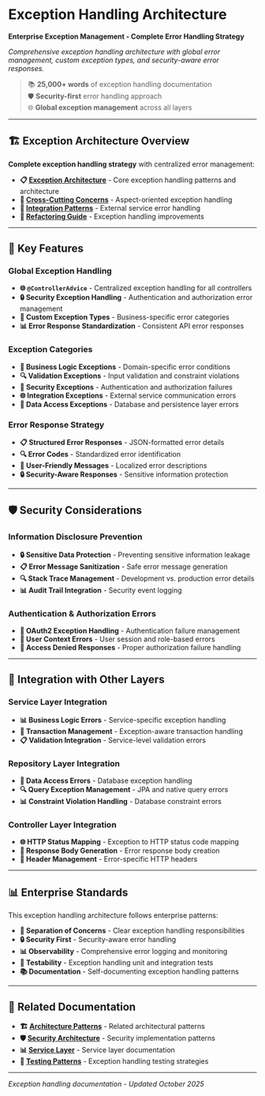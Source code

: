 # Exception Handling Architecture

**Enterprise Exception Management - Complete Error Handling Strategy**

*Comprehensive exception handling architecture with global error management, custom exception types, and security-aware error responses.*

> 📚 **25,000+ words** of exception handling documentation  
> 🛡️ **Security-first** error handling approach  
> 🌐 **Global exception management** across all layers  

---

## 🏗️ Exception Architecture Overview

**Complete exception handling strategy** with centralized error management:

- **📋 [Exception Architecture](EXCEPTION_ARCHITECTURE.md)** - Core exception handling patterns and architecture
- **🔄 [Cross-Cutting Concerns](EXCEPTION_CROSS_CUTTING_CONCERNS.md)** - Aspect-oriented exception handling
- **🔗 [Integration Patterns](EXCEPTION_INTEGRATION_PATTERNS.md)** - External service error handling
- **🚀 [Refactoring Guide](EXCEPTION_REFACTORING.md)** - Exception handling improvements

---

## 🎯 Key Features

### Global Exception Handling

- **🌐 `@ControllerAdvice`** - Centralized exception handling for all controllers
- **🔒 Security Exception Handling** - Authentication and authorization error management
- **📝 Custom Exception Types** - Business-specific error categories
- **📊 Error Response Standardization** - Consistent API error responses

### Exception Categories

- **🚫 Business Logic Exceptions** - Domain-specific error conditions
- **🔍 Validation Exceptions** - Input validation and constraint violations
- **🔐 Security Exceptions** - Authentication and authorization failures
- **🌐 Integration Exceptions** - External service communication errors
- **💾 Data Access Exceptions** - Database and persistence layer errors

### Error Response Strategy

- **📋 Structured Error Responses** - JSON-formatted error details
- **🔍 Error Codes** - Standardized error identification
- **📝 User-Friendly Messages** - Localized error descriptions
- **🔒 Security-Aware Responses** - Sensitive information protection

---

## 🛡️ Security Considerations

### Information Disclosure Prevention

- **🔒 Sensitive Data Protection** - Preventing sensitive information leakage
- **📋 Error Message Sanitization** - Safe error message generation
- **🔍 Stack Trace Management** - Development vs. production error details
- **📊 Audit Trail Integration** - Security event logging

### Authentication & Authorization Errors

- **🔐 OAuth2 Exception Handling** - Authentication failure management
- **👤 User Context Errors** - User session and role-based errors
- **🚫 Access Denied Responses** - Proper authorization failure handling

---

## 🔄 Integration with Other Layers

### Service Layer Integration

- **📊 Business Logic Errors** - Service-specific exception handling
- **🔄 Transaction Management** - Exception-aware transaction handling
- **📋 Validation Integration** - Service-level validation errors

### Repository Layer Integration

- **💾 Data Access Errors** - Database exception handling
- **🔍 Query Exception Management** - JPA and native query errors
- **📊 Constraint Violation Handling** - Database constraint errors

### Controller Layer Integration

- **🌐 HTTP Status Mapping** - Exception to HTTP status code mapping
- **📝 Response Body Generation** - Error response body creation
- **🔗 Header Management** - Error-specific HTTP headers

---

## 📊 Enterprise Standards

This exception handling architecture follows enterprise patterns:

- **📐 Separation of Concerns** - Clear exception handling responsibilities
- **🔒 Security First** - Security-aware error handling
- **📊 Observability** - Comprehensive error logging and monitoring
- **🧪 Testability** - Exception handling unit and integration tests
- **📚 Documentation** - Self-documenting exception handling patterns

---

## 🔗 Related Documentation

- **🏗️ [Architecture Patterns](../patterns/)** - Related architectural patterns
- **🛡️ [Security Architecture](../patterns/security-patterns.md)** - Security implementation patterns
- **📊 [Service Layer](../services/)** - Service layer documentation
- **🧪 [Testing Patterns](../testing/)** - Exception handling testing strategies

---

*Exception handling documentation - Updated October 2025*